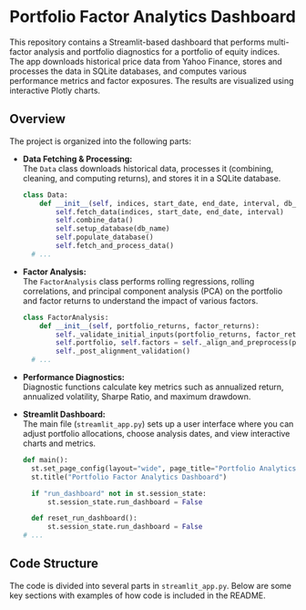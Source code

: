 # Portfolio Factor Analytics Dashboard

This repository contains a Streamlit-based dashboard that performs multi-factor analysis and portfolio diagnostics for a portfolio of equity indices. The app downloads historical price data from Yahoo Finance, stores and processes the data in SQLite databases, and computes various performance metrics and factor exposures. The results are visualized using interactive Plotly charts.

## Overview

The project is organized into the following parts:

- **Data Fetching & Processing:**  
  The `Data` class downloads historical data, processes it (combining, cleaning, and computing returns), and stores it in a SQLite database.

  ```python
  class Data:
      def __init__(self, indices, start_date, end_date, interval, db_name):
          self.fetch_data(indices, start_date, end_date, interval)
          self.combine_data()
          self.setup_database(db_name)
          self.populate_database()
          self.fetch_and_process_data()
    # ...

- **Factor Analysis:**  
  The `FactorAnalysis` class performs rolling regressions, rolling correlations, and principal component analysis (PCA) on the portfolio and factor returns to understand the impact of various factors.

  ```python
  class FactorAnalysis:
      def __init__(self, portfolio_returns, factor_returns):
          self._validate_initial_inputs(portfolio_returns, factor_returns)
          self.portfolio, self.factors = self._align_and_preprocess(portfolio_returns, factor_returns)
          self._post_alignment_validation()
    # ...

- **Performance Diagnostics:**  
  Diagnostic functions calculate key metrics such as annualized return, annualized volatility, Sharpe Ratio, and maximum drawdown.

- **Streamlit Dashboard:**  
  The main file (`streamlit_app.py`) sets up a user interface where you can adjust portfolio allocations, choose analysis dates, and view interactive charts and metrics.

    ```python
  def main():
      st.set_page_config(layout="wide", page_title="Portfolio Analytics Dashboard")
      st.title("Portfolio Factor Analytics Dashboard")
    
      if "run_dashboard" not in st.session_state:
          st.session_state.run_dashboard = False

      def reset_run_dashboard():
          st.session_state.run_dashboard = False
    # ...

## Code Structure

The code is divided into several parts in `streamlit_app.py`. Below are some key sections with examples of how code is included in the README.




